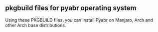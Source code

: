 ## pkgbuild files for pyabr operating system

Using these PKGBUILD files, you can install Pyabr on Manjaro, Arch and other Arch base distributions.
